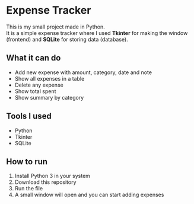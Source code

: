 # Expense Tracker  

This is my small project made in Python.  
It is a simple expense tracker where I used **Tkinter** for making the window (frontend) and **SQLite** for storing data (database).  

## What it can do  
- Add new expense with amount, category, date and note  
- Show all expenses in a table  
- Delete any expense  
- Show total spent  
- Show summary by category  

## Tools I used  
- Python  
- Tkinter  
- SQLite  

## How to run  
1. Install Python 3 in your system  
2. Download this repository  
3. Run the file
4. A small window will open and you can start adding expenses  